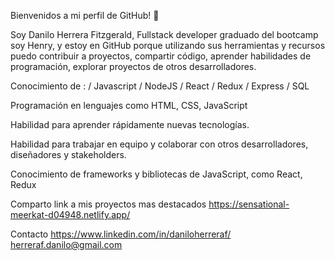 Bienvenidos a mi perfil de GitHub! 👋

Soy Danilo Herrera Fitzgerald, Fullstack developer graduado del bootcamp soy Henry, y estoy en GitHub porque utilizando sus herramientas y recursos puedo contribuir a proyectos, compartir código, aprender habilidades de programación, explorar proyectos de otros desarrolladores.

Conocimiento de : / Javascript / NodeJS / React / Redux / Express / SQL 

Programación en lenguajes como HTML, CSS, JavaScript

Habilidad para aprender rápidamente nuevas tecnologías.

Habilidad para trabajar en equipo y colaborar con otros desarrolladores, diseñadores y stakeholders.

Conocimiento de frameworks y bibliotecas de JavaScript, como React, Redux

Comparto link a mis proyectos mas destacados
https://sensational-meerkat-d04948.netlify.app/

Contacto
https://www.linkedin.com/in/daniloherreraf/
herreraf.danilo@gmail.com
